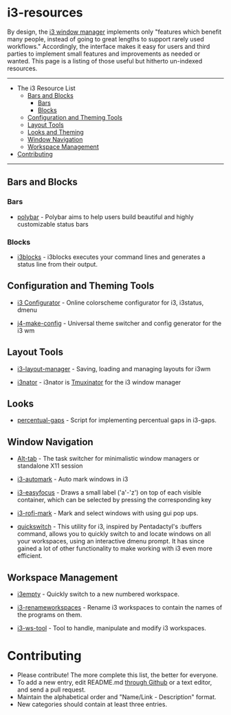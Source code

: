 # i3-resources

By design, the [i3 window manager](https://i3wm.org/) implements only "features which benefit many people, instead of going to great lengths to support rarely used workflows." Accordingly, the interface makes it easy for users and third parties to implement small features and improvements as needed or wanted. This page is a listing of those useful but hitherto un-indexed resources. 

--------------------

- The i3 Resource List
  - [Bars and Blocks](#bars-and-blocks)
    - [Bars](#bars)
    - [Blocks](#blocks)
  - [Configuration and Theming Tools](#configuration-and-theming-tools)
  - [Layout Tools](#layout-tools)
  - [Looks and Theming](#looks)
  - [Window Navigation](#window-navigation)
  - [Workspace Management](#workspace-management)
- [Contributing](#contributing)

--------------------

<!-- BEGIN SOFTWARE LIST -->

## Bars and Blocks

### Bars

- [polybar](https://github.com/jaagr/polybar) - Polybar aims to help users build beautiful and highly customizable status bars

### Blocks 

- [i3blocks](https://vivien.github.io/i3blocks) - i3blocks executes your command lines and generates a status line from their output.

## Configuration and Theming Tools 

- [i3 Configurator](https://thomashunter.name/i3-configurator/) - Online colorscheme configurator for i3, i3status, dmenu

- [j4-make-config](https://github.com/okraits/j4-make-config) - Universal theme switcher and config generator for the i3 wm

## Layout Tools

- [i3-layout-manager](https://github.com/klaxalk/i3-layout-manager) - Saving, loading and managing layouts for i3wm

- [i3nator](https://github.com/pitkley/i3nator) - i3nator is [Tmuxinator](https://github.com/tmuxinator/tmuxinator) for the i3 window manager

## Looks 

- [percentual-gaps](https://github.com/camicarballo/percentual-gaps) - Script for implementing percentual gaps in i3-gaps.

## Window Navigation

- [Alt-tab](https://github.com/sagb/alttab) - The task switcher for minimalistic window managers or standalone X11 session

- [i3-automark](https://github.com/lincheney/i3-automark) - Auto mark windows in i3

- [i3-easyfocus](https://github.com/cornerman/i3-easyfocus) - Draws a small label ('a'-'z') on top of each visible container, which can be selected by pressing the corresponding key 

- [i3-rofi-mark](https://github.com/talwrii/i3-rofi-mark) - Mark and select windows with using gui pop ups.

- [quickswitch](https://github.com/OliverUv/quickswitch-for-i3/) - This utility for i3, inspired by Pentadactyl's :buffers command, allows you to quickly switch to and locate windows on all your workspaces, using an interactive dmenu prompt. It has since gained a lot of other functionality to make working with i3 even more efficient.

## Workspace Management

- [i3empty](https://github.com/roguh/i3empty) - Quickly switch to a new numbered workspace.

- [i3-renameworkspaces](https://github.com/mh21/i3-renameworkspaces) - Rename i3 workspaces to contain the names of the programs on them.

- [i3-ws-tool](https://github.com/jolange/i3-ws-tool) - Tool to handle, manipulate and modify i3 workspaces.

# Contributing

- Please contribute! The more complete this list, the better for everyone.
- To add a new entry, edit README.md [through Github](https://github.com/noodlor/i3-resources/edit/master/README.md) or a text editor, and send a pull request.
- Maintain the alphabetical order and "Name/Link - Description" format.
- New categories should contain at least three entries.
 


